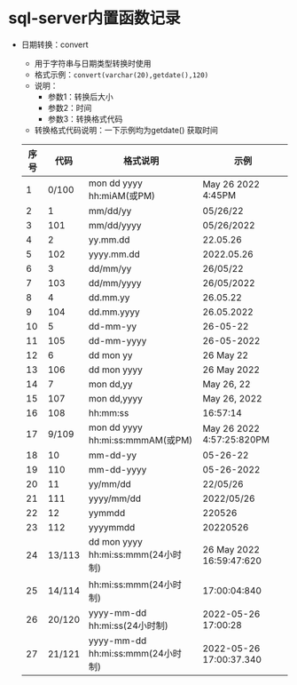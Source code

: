 # sql-server内置函数记录

+ 日期转换：convert

  + 用于字符串与日期类型转换时使用
  + 格式示例：`convert(varchar(20),getdate(),120) `
  + 说明：
    + 参数1：转换后大小
    + 参数2：时间
    + 参数3：转换格式代码
  + 转换格式代码说明：一下示例均为getdate() 获取时间

  | 序号 | 代码   | 格式说明                           | 示例                       |
  | ---- | ------ | ---------------------------------- | -------------------------- |
  | 1    | 0/100  | mon dd yyyy hh:miAM(或PM)          | May 26 2022  4:45PM        |
  | 2    | 1      | mm/dd/yy                           | 05/26/22                   |
  | 3    | 101    | mm/dd/yyyy                         | 05/26/2022                 |
  | 4    | 2      | yy.mm.dd                           | 22.05.26                   |
  | 5    | 102    | yyyy.mm.dd                         | 2022.05.26                 |
  | 6    | 3      | dd/mm/yy                           | 26/05/22                   |
  | 7    | 103    | dd/mm/yyyy                         | 26/05/2022                 |
  | 8    | 4      | dd.mm.yy                           | 26.05.22                   |
  | 9    | 104    | dd.mm.yyyy                         | 26.05.2022                 |
  | 10   | 5      | dd-mm-yy                           | 26-05-22                   |
  | 11   | 105    | dd-mm-yyyy                         | 26-05-2022                 |
  | 12   | 6      | dd mon yy                          | 26 May 22                  |
  | 13   | 106    | dd mon yyyy                        | 26 May 2022                |
  | 14   | 7      | mon dd,yy                          | May 26, 22                 |
  | 15   | 107    | mon dd,yyyy                        | May 26, 2022               |
  | 16   | 108    | hh:mm:ss                           | 16:57:14                   |
  | 17   | 9/109  | mon dd yyyy hh:mi:ss:mmmAM(或PM)   | May 26 2022  4:57:25:820PM |
  | 18   | 10     | mm-dd-yy                           | 05-26-22                   |
  | 19   | 110    | mm-dd-yyyy                         | 05-26-2022                 |
  | 20   | 11     | yy/mm/dd                           | 22/05/26                   |
  | 21   | 111    | yyyy/mm/dd                         | 2022/05/26                 |
  | 22   | 12     | yymmdd                             | 220526                     |
  | 23   | 112    | yyyymmdd                           | 20220526                   |
  | 24   | 13/113 | dd mon yyyy hh:mi:ss:mmm(24小时制) | 26 May 2022 16:59:47:620   |
  | 25   | 14/114 | hh:mi:ss:mmm(24小时制)             | 17:00:04:840               |
  | 26   | 20/120 | yyyy-mm-dd hh:mi:ss(24小时制)      | 2022-05-26 17:00:28        |
  | 27   | 21/121 | yyyy-mm-dd hh:mi:ss:mmm(24小时制)  | 2022-05-26 17:00:37.340    |

  
